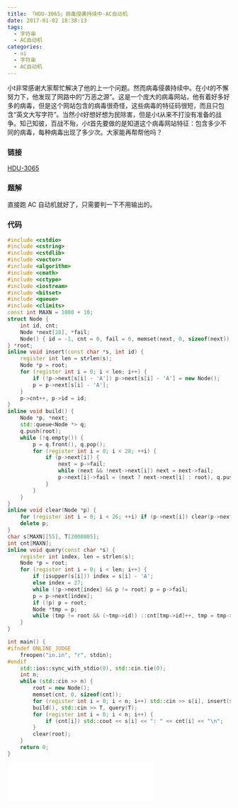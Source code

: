 ```yaml
---
title: 「HDU-3065」病毒侵袭持续中-AC自动机
date: 2017-01-02 18:38:13
tags:
  - 字符串
  - AC自动机
categories:
  - oi
  - 字符串
  - AC自动机
---
```

小t非常感谢大家帮忙解决了他的上一个问题。然而病毒侵袭持续中。在小t的不懈努力下，他发现了网路中的“万恶之源”。这是一个庞大的病毒网站，他有着好多好多的病毒，但是这个网站包含的病毒很奇怪，这些病毒的特征码很短，而且只包含“英文大写字符”。当然小t好想好想为民除害，但是小t从来不打没有准备的战争。知己知彼，百战不殆，小t首先要做的是知道这个病毒网站特征：包含多少不同的病毒，每种病毒出现了多少次。大家能再帮帮他吗？
<!-- more -->
### 链接
[HDU-3065](http://acm.hdu.edu.cn/showproblem.php?pid=3065)
### 题解
直接跑 AC 自动机就好了，只需要判一下不用输出的。
### 代码
``` cpp
#include <cstdio>
#include <cstring>
#include <cstdlib>
#include <vector>
#include <algorithm>
#include <cmath>
#include <cctype>
#include <iostream>
#include <bitset>
#include <queue>
#include <climits>
const int MAXN = 1000 + 10;
struct Node {
    int id, cnt;
    Node *next[28], *fail;
    Node() { id = -1, cnt = 0, fail = 0, memset(next, 0, sizeof(next)); }
} *root;
inline void insert(const char *s, int id) {
    register int len = strlen(s);
    Node *p = root;
    for (register int i = 0; i < len; i++) {
        if (!p->next[s[i] - 'A']) p->next[s[i] - 'A'] = new Node();
        p = p->next[s[i] - 'A'];
    }
    p->cnt++, p->id = id;
}
inline void build() {
    Node *p, *next;
    std::queue<Node *> q;
    q.push(root);
    while (!q.empty()) {
        p = q.front(), q.pop();
        for (register int i = 0; i < 28; ++i) {
            if (p->next[i]) {
                next = p->fail;
                while (next && !next->next[i]) next = next->fail;
                p->next[i]->fail = (next ? next->next[i] : root), q.push(p->next[i]);
            }
        }
    }
}
inline void clear(Node *p) {
    for (register int i = 0; i < 26; ++i) if (p->next[i]) clear(p->next[i]);
    delete p;
}
char s[MAXN][55], T[2000005];
int cnt[MAXN];
inline void query(const char *s) {
    register int index, len = strlen(s);
    Node *p = root;
    for (register int i = 0; i < len; i++) {
        if (isupper(s[i])) index = s[i] - 'A';
        else index = 27;
        while (!p->next[index] && p != root) p = p->fail;
        p = p->next[index];
        if (!p) p = root;
        Node *tmp = p;
        while (tmp != root && (~tmp->id)) ::cnt[tmp->id]++, tmp = tmp->fail;
    }
}

int main() {
#ifndef ONLINE_JUDGE
    freopen("in.in", "r", stdin);
#endif
    std::ios::sync_with_stdio(0), std::cin.tie(0);
    int n;
    while (std::cin >> n) {
        root = new Node();
        memset(cnt, 0, sizeof(cnt));
        for (register int i = 0; i < n; i++) std::cin >> s[i], insert(s[i], i);
        build(), std::cin >> T, query(T);
        for (register int i = 0; i < n; i++) {
            if (cnt[i]) std::cout << s[i] << ": " << cnt[i] << "\n";
        }
        clear(root);
    }
    return 0;
}
```
<iframe frameborder="no" border="0" marginwidth="0" marginheight="0" width=330 height=86 src="//music.163.com/outchain/player?type=2&id=30870899&auto=1&height=66"></iframe>
